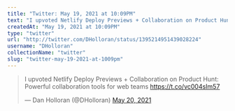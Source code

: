 ```yaml
---
title: "Twitter: May 19, 2021 at 10:09PM"
text: "I upvoted Netlify Deploy Previews + Collaboration on Product Hunt: Powerful collaboration tools for web teams https://t.co/vc004sIm57"
createdAt: "May 19, 2021 at 10:09PM"
type: "twitter"
url: "http://twitter.com/DHolloran/status/1395214951439028224"
username: "DHolloran"
collectionName: "twitter"
slug: "twitter-may-19-2021-at-1009pm"
---
```

<blockquote class="twitter-tweet"><p lang="en" dir="ltr">I upvoted Netlify Deploy Previews + Collaboration on Product Hunt: Powerful collaboration tools for web teams <a href="https://t.co/vc004sIm57">https://t.co/vc004sIm57</a></p>&mdash; Dan Holloran (@DHolloran) <a href="https://twitter.com/DHolloran/status/1395214951439028224?ref_src=twsrc%5Etfw">May 20, 2021</a></blockquote>
<script async src="https://platform.twitter.com/widgets.js" charset="utf-8"></script>

